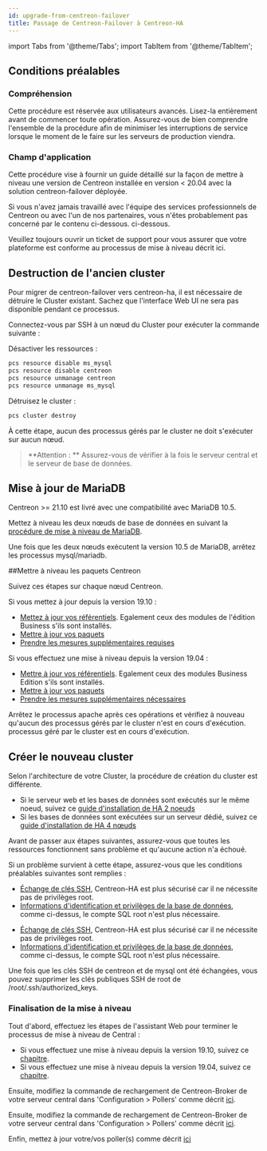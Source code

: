 ```yaml
---
id: upgrade-from-centreon-failover
title: Passage de Centreon-Failover à Centreon-HA
---
```

import Tabs from '@theme/Tabs';
import TabItem from '@theme/TabItem';

## Conditions préalables

### Compréhension

Cette procédure est réservée aux utilisateurs avancés. Lisez-la entièrement avant de commencer toute opération. 
Assurez-vous de bien comprendre l'ensemble de la procédure afin de minimiser les interruptions de service lorsque 
le moment de le faire sur les serveurs de production viendra.

### Champ d'application

Cette procédure vise à fournir un guide détaillé sur la façon de mettre à niveau une version de Centreon installée en version < 20.04 avec 
la solution centreon-failover déployée. 

Si vous n'avez jamais travaillé avec l'équipe des services professionnels de Centreon ou avec l'un de nos partenaires, vous n'êtes probablement pas concerné par le contenu ci-dessous. 
ci-dessous.

Veuillez toujours ouvrir un ticket de support pour vous assurer que votre plateforme est conforme au processus de mise à niveau décrit ici.

## Destruction de l'ancien cluster

Pour migrer de centreon-failover vers centreon-ha, il est nécessaire de détruire le Cluster existant. Sachez que l'interface 
Web UI ne sera pas disponible pendant ce processus.

Connectez-vous par SSH à un nœud du Cluster pour exécuter la commande suivante :

Désactiver les ressources : 

```bash
pcs resource disable ms_mysql
pcs resource disable centreon
pcs resource unmanage centreon
pcs resource unmanage ms_mysql
```

Détruisez le cluster :

```bash
pcs cluster destroy
```

À cette étape, aucun des processus gérés par le cluster ne doit s'exécuter sur aucun nœud.

> **Attention : ** Assurez-vous de vérifier à la fois le serveur central et le serveur de base de données. 

## Mise à jour de MariaDB

Centreon >= 21.10 est livré avec une compatibilité avec MariaDB 10.5.

Mettez à niveau les deux nœuds de base de données en suivant la [procédure de mise à niveau de MariaDB](../../upgrade/upgrade-mariadb.md). 

Une fois que les deux nœuds exécutent la version 10.5 de MariaDB, arrêtez les processus mysql/mariadb. 

##Mettre à niveau les paquets Centreon 

Suivez ces étapes sur chaque nœud Centreon.

Si vous mettez à jour depuis la version 19.10 : 
* [Mettez à jour vos référentiels](../../upgrade/upgrade-from-19-10.md#Mettre-à-jour-le-dépôt-Centreon). Egalement ceux des modules de l'édition Business s'ils sont installés.
* [Mettre à jour vos paquets](../../upgrade/upgrade-from-19-10.md#Montée-de-version-de-la-solution-Centreon)
* [Prendre les mesures supplémentaires requises](../../upgrade/upgrade-from-19-10.md#Actions-complémentaires)

Si vous effectuez une mise à niveau depuis la version 19.04 : 
* [Mettre à jour vos référentiels](../../upgrade/upgrade-from-19-04.md#Mise-à-jour-des-dépôts). Egalement ceux des modules Business Edition s'ils sont installés.
* [Mettre à jour vos paquets](../../upgrade/upgrade-from-19-04.md#Montée-de-version-de-la-solution-Centreon)
* [Prendre les mesures supplémentaires nécessaires](../../upgrade/upgrade-from-19-04.md#Actions-complémentaires)

Arrêtez le processus apache après ces opérations et vérifiez à nouveau qu'aucun des processus gérés par le cluster n'est en cours d'exécution. 
processus géré par le cluster est en cours d'exécution.

## Créer le nouveau cluster

Selon l'architecture de votre Cluster, la procédure de création du cluster est différente. 
* Si le serveur web et les bases de données sont exécutés sur le même noeud, suivez ce [guide d'installation de HA 2 noeuds](../../installation/installation-of-centreon-ha/installation-2-nodes.md#Mise-en-place-du-cluster-Centreon)
* Si les bases de données sont exécutées sur un serveur dédié, suivez ce [guide d'installation de HA 4 nœuds](../../installation/installation-of-centreon-ha/installation-4-nodes.md#Mise-en-place-du-cluster-Centreon)

Avant de passer aux étapes suivantes, assurez-vous que toutes les ressources fonctionnent sans problème et qu'aucune action n'a échoué.

Si un problème survient à cette étape, assurez-vous que les conditions préalables suivantes sont remplies : 

<Tabs groupId="sync">
<TabItem value="HA 2 nodes" label="HA 2 nodes">

* [Échange de clés SSH](../../installation/installation-of-centreon-ha/installation-2-nodes.md#Échanges-de-clefs-SSH), Centreon-HA est plus sécurisé car il ne nécessite pas de privilèges root.
* [Informations d'identification et privilèges de la base de données](../../installation/installation-of-centreon-ha/installation-2-nodes.md#Création-du-compte-centreon), comme ci-dessus, le compte SQL root n'est plus nécessaire.

</TabItem>
<TabItem value="HA 4 nodes" label="HA 4 nodes">

* [Échange de clés SSH](../../installation/installation-of-centreon-ha/installation-4-nodes.md#Échanges-de-clefs-SSH), Centreon-HA est plus sécurisé car il ne nécessite pas de privilèges root.
* [Informations d'identification et privilèges de la base de données](../../installation/installation-of-centreon-ha/installation-4-nodes.md#Création-du-compte-centreon), comme ci-dessus, le compte SQL root n'est plus nécessaire.

</TabItem>
</Tabs>

Une fois que les clés SSH de centreon et de mysql ont été échangées, vous pouvez supprimer les clés publiques SSH de root de /root/.ssh/authorized_keys.

### Finalisation de la mise à niveau

Tout d'abord, effectuez les étapes de l'assistant Web pour terminer le processus de mise à niveau de Central :
* Si vous effectuez une mise à niveau depuis la version 19.10, suivez ce [chapitre](../../upgrade/upgrade-from-19-10.md#Finalisation-de-la-mise-à-jour).
* Si vous effectuez une mise à niveau depuis la version 19.04, suivez ce [chapitre](../../upgrade/upgrade-from-19-04.md#Finalisation-de-la-mise-à-jour).

<Tabs groupId="sync">
<TabItem value="HA 2 nodes" label="HA 2 nodes">

Ensuite, modifiez la commande de rechargement de Centreon-Broker de votre serveur central dans 'Configuration > Pollers' comme décrit [ici](../../installation/installation-of-centreon-ha/installation-2-nodes.md#Modification-de-la-commande-de-rechargement-de-`cbd`).

</TabItem>
<TabItem value="HA 4 nodes" label="HA 4 nodes">

Ensuite, modifiez la commande de rechargement de Centreon-Broker de votre serveur central dans 'Configuration > Pollers' comme décrit [ici](../../installation/installation-of-centreon-ha/installation-4-nodes.md#Modification-de-la-commande-de-rechargement-de-`cbd`).

</TabItem>
</Tabs>

Enfin, mettez à jour votre/vos poller(s) comme décrit [ici](../../upgrade/upgrade-from-19-04.md#Montée-de-version-des-Pollers)
